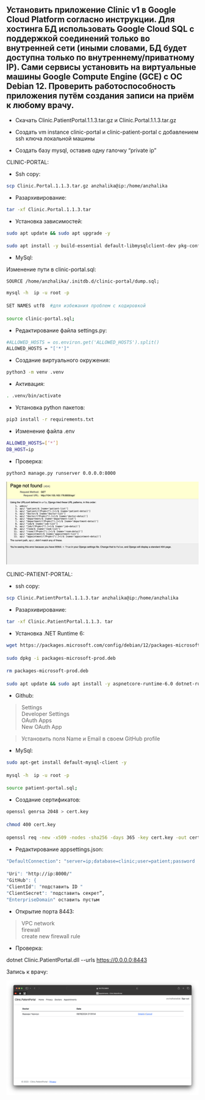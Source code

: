 Установить приложение Clinic v1 в Google Cloud Platform согласно инструкции. Для хостинга БД использовать Google Cloud SQL с поддержкой соединений только во внутренней сети (иными словами, БД будет доступна только по внутреннему/приватному IP). Сами сервисы установить на виртуальные машины Google Compute Engine (GCE) с ОС Debian 12. Проверить работоспособность приложения путём создания записи на приём к любому врачу.
-



- Скачать Clinic.PatientPortal.1.1.3.tar.gz и Clinic.Portal.1.1.3.tar.gz

- Создать vm instance clinic-portal и clinic-patient-portal c добавлением ssh ключа локальной машины

- Создать базу mysql, оставив  одну галочку “private ip”


CLINIC-PORTAL:

* Ssh copy:

``` bash
scp Clinic.Portal.1.1.3.tar.gz anzhalika@ip:/home/anzhalika
``` 

* Разархивирование:

``` bash
tar -xf Clinic.Portal.1.1.3.tar 
``` 

* Установка зависимостей:

``` bash
sudo apt update && sudo apt upgrade -y

sudo apt install -y build-essential default-libmysqlclient-dev pkg-config python3.11-dev python3.11-venv default-mysql-client
``` 
* MySql:

Изменение пути в clinic-portal.sql:

```
SOURCE /home/anzhalika/.initdb.d/clinic-portal/dump.sql;
``` 

``` bash
mysql -h  ip -u root -p

SET NAMES utf8  #для избежания проблем с кодировкой 

source clinic-portal.sql;
``` 

* Редактирование файла settings.py:

``` bash
#ALLOWED_HOSTS = os.environ.get('ALLOWED_HOSTS').split()
ALLOWED_HOSTS = "['*']"
``` 

* Создание виртуального окружения:

``` bash
python3 -m venv .venv
``` 
* Активация:

``` bash
. .venv/bin/activate
``` 

* Установка python пакетов:

``` bash
pip3 install -r requirements.txt
``` 

* Изменение файла .env

``` bash
ALLOWED_HOSTS=[‘*’]
DB_HOST=ip
``` 

* Проверка:

``` bash
python3 manage.py runserver 0.0.0.0:8000
``` 
![](./assets/1-1.png)


CLINIC-PATIENT-PORTAL:

* ssh copy:

``` bash
scp Clinic.PatientPortal.1.1.3.tar anzhalika@ip:/home/anzhalika
``` 

* Разархивирование:

``` bash
tar -xf Clinic.PatientPortal.1.1.3. tar
``` 

* Установка .NET Runtime 6:

``` bash
wget https://packages.microsoft.com/config/debian/12/packages-microsoft-prod.deb -O packages-microsoft-prod.deb

sudo dpkg -i packages-microsoft-prod.deb

rm packages-microsoft-prod.deb

sudo apt update && sudo apt install -y aspnetcore-runtime-6.0 dotnet-runtime-6.0
``` 
* Github:  

>Settings  
Developer Settings  
OAuth Apps   
New OAuth App

>Установить поля Name и Email в своем GitHub profile

* MySql:

``` bash
sudo apt-get install default-mysql-client -y

mysql -h  ip -u root -p
 
source patient-portal.sql;
``` 

* Создание сертификатов:
``` bash
openssl genrsa 2048 > cert.key

chmod 400 cert.key

openssl req -new -x509 -nodes -sha256 -days 365 -key cert.key -out cert.crt
``` 

* Редактирование appsettings.json:

``` bash
"DefaultConnection": "server=ip;database=clinic;user=patient;password 

"Uri": "http://ip:8000/"
"GitHub": {
"ClientId": "подставить ID "
"ClientSecret": "подставить секрет”,
"EnterpriseDomain" оставить пустым
``` 

* Открытие порта 8443:

>VPC network   
firewall  
create new firewall rule 

* Проверка:

dotnet Clinic.PatientPortal.dll --urls https://0.0.0.0:8443


Запись к врачу:  

![](./assets/1-2.png)








